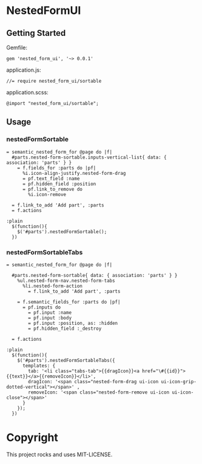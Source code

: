 # NestedFormUI

## Getting Started

Gemfile:

    gem 'nested_form_ui', '~> 0.0.1'

application.js:

    //= require nested_form_ui/sortable

application.scss:

    @import "nested_form_ui/sortable";

## Usage

### nestedFormSortable

    = semantic_nested_form_for @page do |f|
      #parts.nested-form-sortable.inputs-vertical-list{ data: { association: 'parts' } }
        = f.fields_for :parts do |pf|
          %i.icon-align-justify.nested-form-drag
          = pf.text_field :name
          = pf.hidden_field :position
          = pf.link_to_remove do
            %i.icon-remove

      = f.link_to_add 'Add part', :parts
      = f.actions

    :plain
      $(function(){
        $('#parts').nestedFormSortable();
      })

### nestedFormSortableTabs

    = semantic_nested_form_for @page do |f|

      #parts.nested-form-sortable{ data: { association: 'parts' } }
        %ul.nested-form-nav.nested-form-tabs
          %li.nested-form-action
            = f.link_to_add 'Add part', :parts

        = f.semantic_fields_for :parts do |pf|
          = pf.inputs do
            = pf.input :name
            = pf.input :body
            = pf.input :position, as: :hidden
            = pf.hidden_field :_destroy

      = f.actions

    :plain
      $(function(){
        $('#parts').nestedFormSortableTabs({
          templates: {
            tab: '<li class="tabs-tab">{{dragIcon}}<a href="\#{{id}}">{{text}}</a>{{removeIcon}}</li>',
            dragIcon: '<span class="nested-form-drag ui-icon ui-icon-grip-dotted-vertical"></span>' ,
            removeIcon: '<span class="nested-form-remove ui-icon ui-icon-close"></span>'
          }
        });
      })

# Copyright

This project rocks and uses MIT-LICENSE.